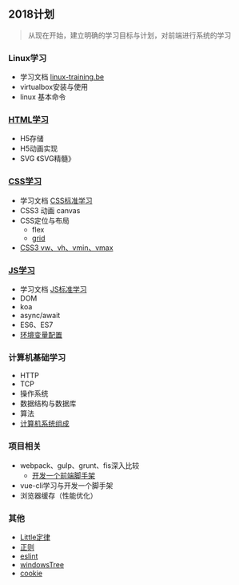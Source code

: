  
## 2018计划  

>  从现在开始，建立明确的学习目标与计划，对前端进行系统的学习         

### Linux学习
 - 学习文档 [linux-training.be](http://linux-training.be/index.php?nav=fundamentals)
 - virtualbox安装与使用
 - linux 基本命令

### [HTML学习](HTML)
 - H5存储
 - H5动画实现
 - SVG 《SVG精髓》

### [CSS学习](CSS)
 - 学习文档 [CSS标准学习](https://www.w3.org/TR/2011/REC-CSS2-20110607/#minitoc)
 - CSS3 动画 canvas
 - CSS定位与布局 
    - flex
    - [grid](CSS/Grid.md)
 - [CSS3 vw、vh、vmin、vmax](CSS/VwVh.md)
 


### [JS学习](JS)
 - 学习文档 [JS标准学习](http://wiki.n.miui.com/pages/viewpage.action?pageId=12786083)
 - DOM
 - koa 
 - async/await
 - ES6、ES7
 - [环境变量配置](Node/NodePath.md)
   
   
### 计算机基础学习
 - HTTP
 - TCP
 - 操作系统
 - 数据结构与数据库
 - 算法
 - [计算机系统组成](ComputerBasis/Organization.md)
 
### 项目相关
  - webpack、gulp、grunt、fis深入比较
    - [开发一个前端脚手架](https://github.com/LeeDou/Plan/blob/master/Project/apm.md)
  - vue-cli学习与开发一个脚手架
  - 浏览器缓存（性能优化）

### 其他
  - [Little定律](Little.md)
  - [正则](Other/Reg.md)
  - [eslint](Other/eslint.md)
  - [windowsTree](Other/windowsTree.md)
  - [cookie](Other/cookie.md)
  
  

